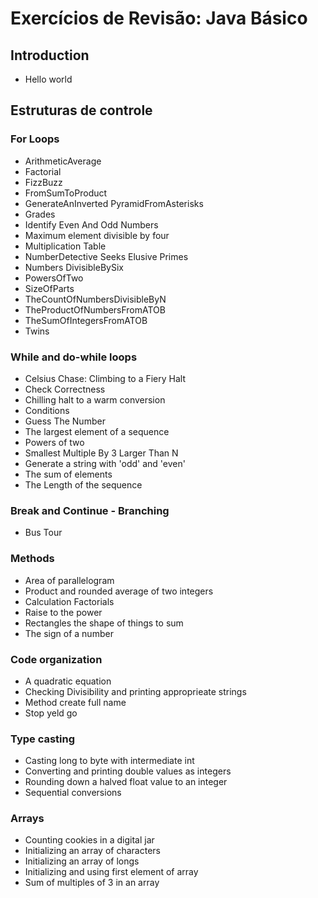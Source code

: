 # Exercícios de Revisão: Java Básico

## Introduction

- Hello world 

## Estruturas de controle

### For Loops

- ArithmeticAverage
- Factorial
- FizzBuzz
- FromSumToProduct
- GenerateAnInverted PyramidFromAsterisks
- Grades
- Identify Even And Odd Numbers
- Maximum element divisible by four
- Multiplication Table
- NumberDetective Seeks Elusive Primes
- Numbers DivisibleBySix
- PowersOfTwo
- SizeOfParts
- TheCountOfNumbersDivisibleByN
- TheProductOfNumbersFromATOB
- TheSumOfIntegersFromATOB
- Twins


### While and do-while loops

- Celsius Chase: Climbing to a Fiery Halt
- Check Correctness
- Chilling halt to a warm conversion
- Conditions
- Guess The Number
- The largest element of a sequence
- Powers of two
- Smallest Multiple By 3 Larger Than N
- Generate a string with 'odd' and 'even'
- The sum of elements
- The Length of the sequence

### Break and Continue - Branching

- Bus Tour

### Methods

- Area of parallelogram
- Product and rounded average of two integers
- Calculation Factorials
- Raise to the power
- Rectangles the shape of things to sum
- The sign of a number

### Code organization

- A quadratic equation
- Checking Divisibility and printing approprieate strings
- Method create full name
- Stop yeld go

### Type casting

- Casting long to byte with intermediate int
- Converting and printing double values as integers
- Rounding down a halved float value to an integer
- Sequential conversions

### Arrays

- Counting cookies in a digital jar
- Initializing an array of characters
- Initializing an array of longs
- Initializing and using first element of array
- Sum of multiples of 3 in an array